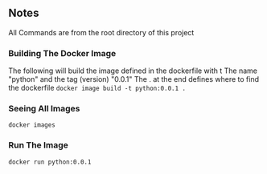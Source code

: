 ## Notes
All Commands are from the root directory of this project

### Building The Docker Image
The following will build the image defined in the dockerfile with t
The name "python" and the tag (version) "0.0.1"
The . at the end defines where to find the dockerfile
`docker image build -t python:0.0.1 .`

### Seeing All Images
`docker images`

### Run The Image
`docker run python:0.0.1`